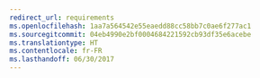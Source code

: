 ```yaml
---
redirect_url: requirements
ms.openlocfilehash: 1aa7a564542e55eaedd88cc58bb7c0ae6f277ac1
ms.sourcegitcommit: 04eb4990e2bf0004684221592cb93df35e6acebe
ms.translationtype: HT
ms.contentlocale: fr-FR
ms.lasthandoff: 06/30/2017
---
```

